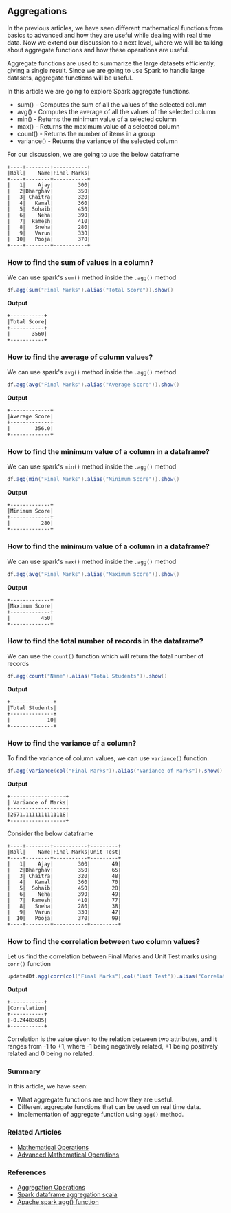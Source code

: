 ## Aggregations

In the previous articles, we have seen different mathematical functions from basics to advanced and how they are useful while dealing with real time data.
Now we extend our discussion to a next level, where we will be talking about aggregate functions and how these operations are useful.

Aggregate functions are used to summarize the large datasets efficiently, giving a single result. Since we are going to use Spark to handle large datasets, aggregate functions will be useful.

In this article we are going to explore Spark aggregate functions.
- sum() - Computes the sum of all the values of the selected column
- avg() - Computes the average of all the values of the selected column
- min() - Returns the minimum value of a selected column 
- max() - Returns the maximum value of a selected column 
- count() - Returns the number of items in a group
- variance() - Returns the variance of the selected column

For our discussion, we are going to use the below dataframe
```text
+----+--------+-----------+
|Roll|    Name|Final Marks|
+----+--------+-----------+
|   1|    Ajay|        300|
|   2|Bharghav|        350|
|   3| Chaitra|        320|
|   4|   Kamal|        360|
|   5|  Sohaib|        450|
|   6|    Neha|        390|
|   7|  Ramesh|        410|
|   8|   Sneha|        280|
|   9|   Varun|        330|
|  10|   Pooja|        370|
+----+--------+-----------+
```

### How to find the sum of values in a column?
We can use spark's `sum()` method inside the `.agg()` method
```scala
df.agg(sum("Final Marks").alias("Total Score")).show()
```
**Output**
```text
+-----------+
|Total Score|
+-----------+
|       3560|
+-----------+
```
### How to find the average of column values?
We can use spark's `avg()` method inside the `.agg()` method
```scala
df.agg(avg("Final Marks").alias("Average Score")).show()
```
**Output**
```text
+-------------+
|Average Score|
+-------------+
|        356.0|
+-------------+
```
### How to find the minimum value of a column in a dataframe?
We can use spark's `min()` method inside the `.agg()` method
```scala
df.agg(min("Final Marks").alias("Minimum Score")).show()
```
**Output**
```text
+-------------+
|Minimum Score|
+-------------+
|          280|
+-------------+
```
### How to find the minimum value of a column in a dataframe?
We can use spark's `max()` method inside the `.agg()` method
```scala
df.agg(avg("Final Marks").alias("Maximum Score")).show()
```
**Output**
```text
+-------------+
|Maximum Score|
+-------------+
|          450|
+-------------+
```

### How to find the total number of records in the dataframe?
We can use the `count()` function which will return the total number of records
```scala
df.agg(count("Name").alias("Total Students")).show()
```
**Output**
```text
+--------------+
|Total Students|
+--------------+
|            10|
+--------------+
```

### How to find the variance of a column?
To find the variance of column values, we can use `variance()` function.
```scala
df.agg(variance(col("Final Marks")).alias("Variance of Marks")).show()
```
**Output**
```text
+------------------+
| Variance of Marks|
+------------------+
|2671.1111111111118|
+------------------+
```

Consider the below dataframe
```text
+----+--------+-----------+---------+
|Roll|    Name|Final Marks|Unit Test|
+----+--------+-----------+---------+
|   1|    Ajay|        300|       49|
|   2|Bharghav|        350|       65|
|   3| Chaitra|        320|       48|
|   4|   Kamal|        360|       70|
|   5|  Sohaib|        450|       28|
|   6|    Neha|        390|       49|
|   7|  Ramesh|        410|       77|
|   8|   Sneha|        280|       38|
|   9|   Varun|        330|       47|
|  10|   Pooja|        370|       99|
+----+--------+-----------+---------+
```
### How to find the correlation between two column values?
Let us find the correlation between Final Marks and Unit Test marks using `corr()` function
```scala
updatedDf.agg(corr(col("Final Marks"),col("Unit Test")).alias("Correlation")).show()
```
**Output**
```text
+-----------+
|Correlation|
+-----------+
|-0.24483685|
+-----------+
```
Correlation is the value given to the relation between two attributes, and it ranges from -1 to +1, where -1 being negatively related, +1 being positively related and 0 being no related.


### Summary
In this article, we have seen:
- What aggregate functions are and how they are useful.
- Different aggregate functions that can be used on real time data.
- Implementation of aggregate function using `agg()` method.

### Related Articles
- [Mathematical Operations](@/docs/spark/mathematical-operations.md)
- [Advanced Mathematical Operations](@/docs/spark/advanced-mathematical-operations.md)

### References
- [Aggregation Operations](https://spark.apache.org/docs/latest/api/python/reference/pyspark.sql/functions.html#aggregate-functions)
- [Spark dataframe aggregation scala](https://stackoverflow.com/questions/42706014/spark-dataframe-aggregation-scala?rq=2)
- [Apache spark agg() function](https://stackoverflow.com/questions/43292947/apache-spark-agg-function)